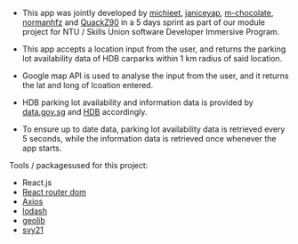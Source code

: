 - This app was jointly developed by [michieet](https://github.com/michieet), [janiceyap](https://github.com/janiceyap), [m-chocolate](https://github.com/m-chocolate), [normanhfz](https://github.com/normanhfz) and [QuackZ90](https://github.com/QuackZ90) in a 5 days sprint as part of our module project for NTU / Skills Union software Developer Immersive Program.

- This app accepts a location input from the user, and returns the parking lot availability data of HDB carparks within 1 km radius of said location.
- Google map API is used to analyse the input from the user, and it returns the lat and long of lcoation entered.
- HDB parking lot availability and information data is provided by [data.gov.sg](https://data.gov.sg/dataset/carpark-availability) and [HDB](https://data.gov.sg/dataset/hdb-carpark-information) accordingly.
- To ensure up to date data, parking lot availability data is retrieved every 5 seconds, while the information data is retrieved once whenever the app starts.


Tools / packagesused for this project:
- React.js
- [React router dom](https://www.npmjs.com/package/react-router-dom)
- [Axios](https://www.npmjs.com/package/axios)
- [lodash](https://www.npmjs.com/package/lodash)
- [geolib](https://www.npmjs.com/package/geolib)
- [svy21](https://www.npmjs.com/package/svy21)
